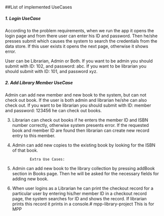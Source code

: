 
##List of implemented UseCases

##### 1. Login UseCase
 According to the problem requirements, when we run the app it opens the login page and from there user 
 can enter his ID and password. Then he/she presses submit which causes the system to search the credentials 
 from the data store. If this user exists it opens the next page, otherwise it shows error.
 
 User can be Librarian, Admin or Both. 
 If you want to be admin you should submit with ID: 102, and password: abc.
 If you want to be librarian you should submit with ID: 101, and password xyz.
 

##### 2. Add Library Member UseCase

Admin can add new member and new book to the system, but can not check out book. If the user is both admin and
librarian he/she can also check out. 
If you want to be librarian you should submit with ID: member and password: 123456
he can check out books.

3. Librarian can check out books if he enters the member ID and ISBN number correctly, otherwise system presents error.
    If the requested book and member ID are found then librarian can create new record entry to this member.

4.  Admin can add new copies to the existing book by looking for the ISBN of that book.


                Extra Use Cases:

5. Admin can add new book to the library collection by pressing addBook section in Books page. Then he will be asked for
    the necessary fields for adding new book.

6. When user logins as a Librarian he can print the checkout record for a particular user by entering his/her member ID
    in a checkout record page, the system searches for ID and shows the record. If librarian prints this record it prints
    in a console.# mpp-library-project
This is for MPP
